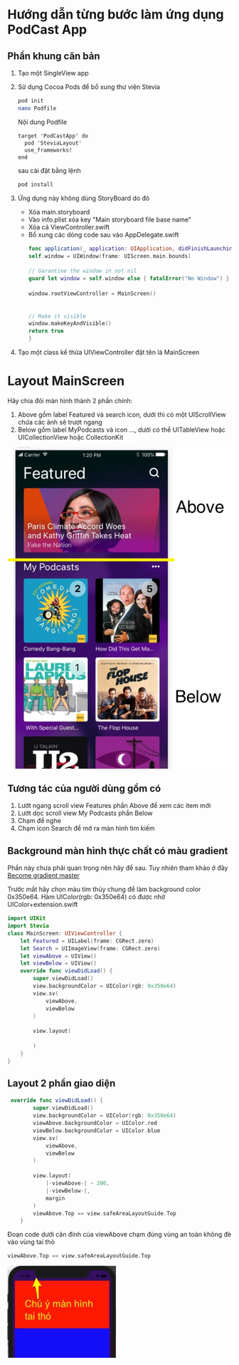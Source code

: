 # Hướng dẫn từng bước làm ứng dụng PodCast App

## Phần khung căn bản
 
1. Tạo một SingleView app
2. Sử dụng Cocoa Pods để bổ xung thư viện Stevia
    ```bash
    pod init
    nano Podfile
    ```
    
    Nội dung Podfile
    ```
    target 'PodCastApp' do
      pod 'SteviaLayout'
      use_frameworks!
    end
    ```
    sau cài đặt bằng lệnh
    ```bash
    pod install
    ```

3. Ứng dụng này không dùng StoryBoard do đó
    - Xóa main.storyboard
    - Vào info.plist xóa key "Main storyboard file base name"
    - Xóa cả ViewController.swift
    - Bổ xung các dòng code sau vào AppDelegate.swift
        ```swift
        func application(_ application: UIApplication, didFinishLaunchingWithOptions launchOptions: [UIApplication.LaunchOptionsKey: Any]?) -> Bool {
        self.window = UIWindow(frame: UIScreen.main.bounds)
        
        // Garantiee the window in not nil
        guard let window = self.window else { fatalError("No Window") }
        
        window.rootViewController = MainScreen()
        
        
        // Make it visible
        window.makeKeyAndVisible()
        return true
        }
        ```
4. Tạo một class kế thừa UIViewController đặt tên là MainScreen

# Layout MainScreen
Hãy chia đôi màn hình thành 2 phần chính:
1. Above gồm label Featured và search icon, dưới thì có một UIScrollView chứa các
ảnh sẽ trượt ngang
2. Below gồm label MyPodcasts và icon ..., dưới có thể UITableView hoặc 
UICollectionView hoặc CollectionKit

![](fig1.jpg)

## Tương tác của người dùng gồm có

1. Lướt ngang scroll view Features phần Above để xem các item mới
2. Lướt dọc scroll view My Podcasts phần Below
3. Chạm để nghe
4. Chạm icon Search để mở ra màn hình tìm kiếm

## Background màn hình thực chất có màu gradient

Phần này chưa phải quan trọng nên hãy để sau. Tuy nhiên tham khảo ở đây
[Become gradient master](https://blog.prototypr.io/become-a-gradient-master-with-cagradientlayer-c0fd87f7fe67)

Trước mắt hãy chọn màu tím thủy chung để làm background color
0x350e64. Hàm UIColor(rgb: 0x350e64) có được nhờ UIColor+extension.swift

```swift
import UIKit
import Stevia
class MainScreen: UIViewController {
    let Featured = UILabel(frame: CGRect.zero)
    let Search = UIImageView(frame: CGRect.zero)
    let viewAbove = UIView()
    let viewBelow = UIView()
    override func viewDidLoad() {
        super.viewDidLoad()
        view.backgroundColor = UIColor(rgb: 0x350e64)
        view.sv(
            viewAbove,
            viewBelow
        )
        
        view.layout(
            
        )
    }
}
```

## Layout 2 phần giao diện

```swift
 override func viewDidLoad() {
        super.viewDidLoad()
        view.backgroundColor = UIColor(rgb: 0x350e64)
        viewAbove.backgroundColor = UIColor.red
        viewBelow.backgroundColor = UIColor.blue
        view.sv(
            viewAbove,
            viewBelow
        )
        
        view.layout(
            |-viewAbove-| ~ 200,
            |-viewBelow-|,
            margin
        )
        viewAbove.Top == view.safeAreaLayoutGuide.Top
    }
```
Đoạn code dưới căn đỉnh của viewAbove chạm đúng vùng an toàn không đè vào vùng tai thỏ
```swift
viewAbove.Top == view.safeAreaLayoutGuide.Top
```
![](fig2.jpg)